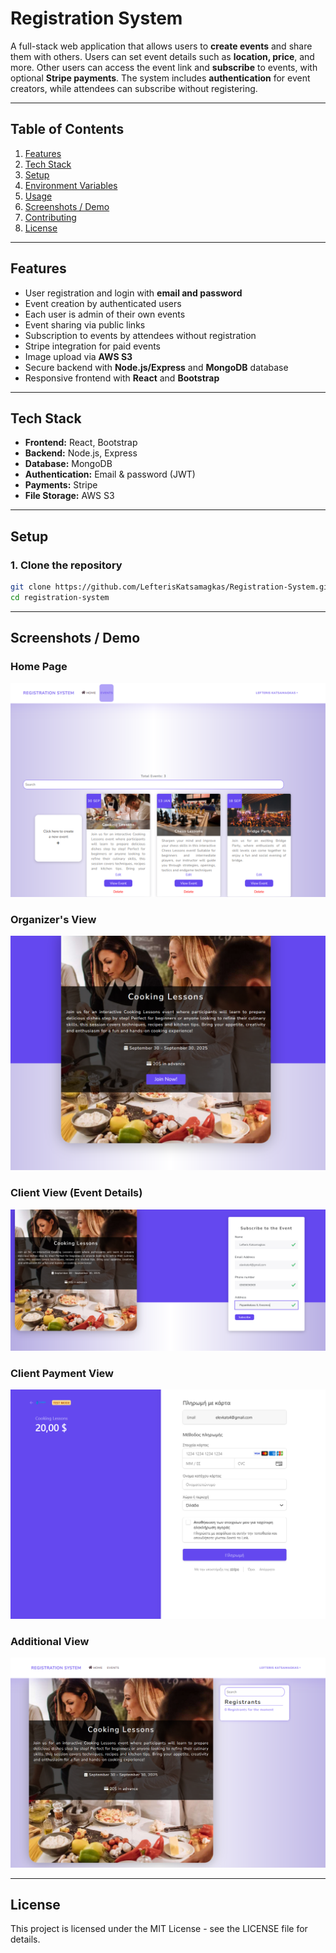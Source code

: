 # Registration System

A full-stack web application that allows users to **create events** and share them with others. Users can set event details such as **location, price**, and more. Other users can access the event link and **subscribe** to events, with optional **Stripe payments**. The system includes **authentication** for event creators, while attendees can subscribe without registering.  

---

## Table of Contents

1. [Features](#features)
2. [Tech Stack](#tech-stack)
3. [Setup](#setup)
4. [Environment Variables](#environment-variables)
5. [Usage](#usage)
6. [Screenshots / Demo](#screenshots--demo)
7. [Contributing](#contributing)
8. [License](#license)

---

## Features

- User registration and login with **email and password**  
- Event creation by authenticated users  
- Each user is admin of their own events  
- Event sharing via public links  
- Subscription to events by attendees without registration  
- Stripe integration for paid events  
- Image upload via **AWS S3**  
- Secure backend with **Node.js/Express** and **MongoDB** database  
- Responsive frontend with **React** and **Bootstrap**

---

## Tech Stack

- **Frontend:** React, Bootstrap  
- **Backend:** Node.js, Express  
- **Database:** MongoDB  
- **Authentication:** Email & password (JWT)  
- **Payments:** Stripe  
- **File Storage:** AWS S3  

---

## Setup

### 1. Clone the repository
```bash
git clone https://github.com/LefterisKatsamagkas/Registration-System.git
cd registration-system
```

---

## Screenshots / Demo

### Home Page
![Home Page](assets/Screenshot%202025-09-16%20113804.png)

### Organizer's View
![Organizer View](assets/Screenshot%202025-09-16%20113901.png)

### Client View (Event Details)
![Client Event View](assets/Screenshot%202025-09-16%20113957.png)

### Client Payment View
![Payment View](assets/Screenshot%202025-09-16%20114025.png)

### Additional View
![Additional Screenshot](assets/Screenshot%202025-09-16%20114102.png)

---

## License

This project is licensed under the MIT License - see the LICENSE file for details.

